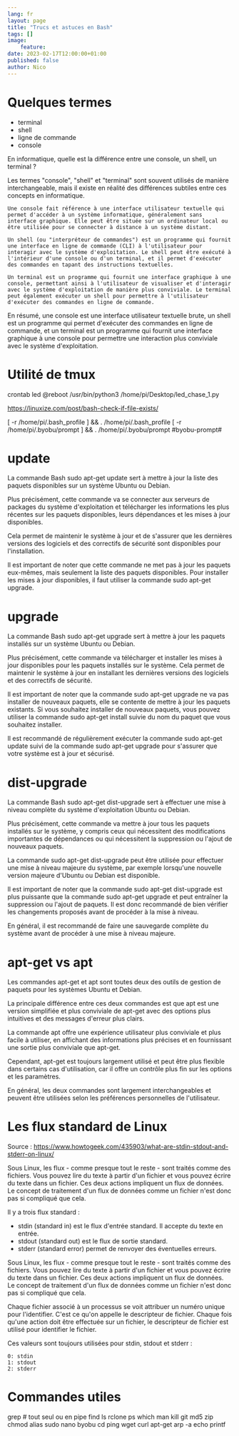 ```yaml
---
lang: fr
layout: page
title: "Trucs et astuces en Bash"
tags: []
image:
    feature:
date: 2023-02-17T12:00:00+01:00
published: false
author: Nico
---
```



# Quelques termes

- terminal
- shell
- ligne de commande
- console


En informatique, quelle est la différence entre une console, un shell, un terminal ?

Les termes "console", "shell" et "terminal" sont souvent utilisés de manière interchangeable, mais il existe en réalité des différences subtiles entre ces concepts en informatique.

    Une console fait référence à une interface utilisateur textuelle qui permet d'accéder à un système informatique, généralement sans interface graphique. Elle peut être située sur un ordinateur local ou être utilisée pour se connecter à distance à un système distant.

    Un shell (ou "interpréteur de commandes") est un programme qui fournit une interface en ligne de commande (CLI) à l'utilisateur pour interagir avec le système d'exploitation. Le shell peut être exécuté à l'intérieur d'une console ou d'un terminal, et il permet d'exécuter des commandes en tapant des instructions textuelles.

    Un terminal est un programme qui fournit une interface graphique à une console, permettant ainsi à l'utilisateur de visualiser et d'interagir avec le système d'exploitation de manière plus conviviale. Le terminal peut également exécuter un shell pour permettre à l'utilisateur d'exécuter des commandes en ligne de commande.

En résumé, une console est une interface utilisateur textuelle brute, un shell est un programme qui permet d'exécuter des commandes en ligne de commande, et un terminal est un programme qui fournit une interface graphique à une console pour permettre une interaction plus conviviale avec le système d'exploitation.


# Utilité de tmux







crontab led
@reboot /usr/bin/python3 /home/pi/Desktop/led_chase_1.py



https://linuxize.com/post/bash-check-if-file-exists/


[ -r /home/pi/.bash_profile ] && . /home/pi/.bash_profile
[ -r /home/pi/.byobu/prompt ] && . /home/pi/.byobu/prompt   #byobu-prompt#





# update

La commande Bash sudo apt-get update sert à mettre à jour la liste des paquets disponibles sur un système Ubuntu ou Debian.

Plus précisément, cette commande va se connecter aux serveurs de packages du système d'exploitation et télécharger les informations les plus récentes sur les paquets disponibles, leurs dépendances et les mises à jour disponibles.

Cela permet de maintenir le système à jour et de s'assurer que les dernières versions des logiciels et des correctifs de sécurité sont disponibles pour l'installation.

Il est important de noter que cette commande ne met pas à jour les paquets eux-mêmes, mais seulement la liste des paquets disponibles. Pour installer les mises à jour disponibles, il faut utiliser la commande sudo apt-get upgrade.


# upgrade

La commande Bash sudo apt-get upgrade sert à mettre à jour les paquets installés sur un système Ubuntu ou Debian.

Plus précisément, cette commande va télécharger et installer les mises à jour disponibles pour les paquets installés sur le système. Cela permet de maintenir le système à jour en installant les dernières versions des logiciels et des correctifs de sécurité.

Il est important de noter que la commande sudo apt-get upgrade ne va pas installer de nouveaux paquets, elle se contente de mettre à jour les paquets existants. Si vous souhaitez installer de nouveaux paquets, vous pouvez utiliser la commande sudo apt-get install suivie du nom du paquet que vous souhaitez installer.

Il est recommandé de régulièrement exécuter la commande sudo apt-get update suivi de la commande sudo apt-get upgrade pour s'assurer que votre système est à jour et sécurisé.

# dist-upgrade

La commande Bash sudo apt-get dist-upgrade sert à effectuer une mise à niveau complète du système d'exploitation Ubuntu ou Debian.

Plus précisément, cette commande va mettre à jour tous les paquets installés sur le système, y compris ceux qui nécessitent des modifications importantes de dépendances ou qui nécessitent la suppression ou l'ajout de nouveaux paquets.

La commande sudo apt-get dist-upgrade peut être utilisée pour effectuer une mise à niveau majeure du système, par exemple lorsqu'une nouvelle version majeure d'Ubuntu ou Debian est disponible.

Il est important de noter que la commande sudo apt-get dist-upgrade est plus puissante que la commande sudo apt-get upgrade et peut entraîner la suppression ou l'ajout de paquets. Il est donc recommandé de bien vérifier les changements proposés avant de procéder à la mise à niveau.

En général, il est recommandé de faire une sauvegarde complète du système avant de procéder à une mise à niveau majeure.

# apt-get vs apt

Les commandes apt-get et apt sont toutes deux des outils de gestion de paquets pour les systèmes Ubuntu et Debian.

La principale différence entre ces deux commandes est que apt est une version simplifiée et plus conviviale de apt-get avec des options plus intuitives et des messages d'erreur plus clairs.

La commande apt offre une expérience utilisateur plus conviviale et plus facile à utiliser, en affichant des informations plus précises et en fournissant une sortie plus conviviale que apt-get.

Cependant, apt-get est toujours largement utilisé et peut être plus flexible dans certains cas d'utilisation, car il offre un contrôle plus fin sur les options et les paramètres.

En général, les deux commandes sont largement interchangeables et peuvent être utilisées selon les préférences personnelles de l'utilisateur.


# Les flux standard de Linux

Source : https://www.howtogeek.com/435903/what-are-stdin-stdout-and-stderr-on-linux/

Sous Linux, les flux - comme presque tout le reste - sont traités comme des fichiers. Vous pouvez lire du texte à partir d'un fichier et vous pouvez écrire du texte dans un fichier. Ces deux actions impliquent un flux de données. Le concept de traitement d'un flux de données comme un fichier n'est donc pas si compliqué que cela.

Il y a trois flux standard :
- stdin (standard in) est le flux d'entrée standard. Il accepte du texte en entrée.
- stdout (standard out) est le flux de sortie standard.
- stderr (standard error) permet de renvoyer des éventuelles erreurs.

Sous Linux, les flux - comme presque tout le reste - sont traités comme des fichiers. Vous pouvez lire du texte à partir d'un fichier et vous pouvez écrire du texte dans un fichier. Ces deux actions impliquent un flux de données. Le concept de traitement d'un flux de données comme un fichier n'est donc pas si compliqué que cela.

Chaque fichier associé à un processus se voit attribuer un numéro unique pour l'identifier. C'est ce qu'on appelle le descripteur de fichier. Chaque fois qu'une action doit être effectuée sur un fichier, le descripteur de fichier est utilisé pour identifier le fichier.

Ces valeurs sont toujours utilisées pour stdin, stdout et stderr :

    0: stdin
    1: stdout
    2: stderr



# Commandes utiles

grep # tout seul ou en pipe
find
ls
rclone
ps
which
man
kill
git
md5
zip
chmod
alias
sudo
nano
byobu
cd
ping
wget
curl
apt-get
arp -a
echo
printf
